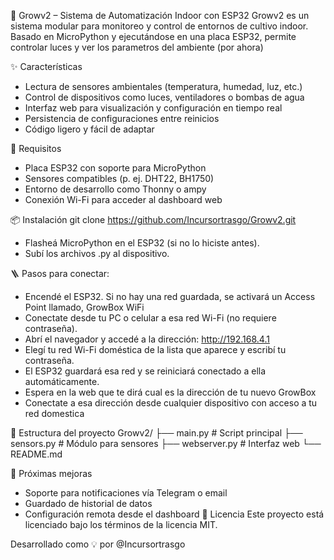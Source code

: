 🌱 Growv2 – Sistema de Automatización Indoor con ESP32
Growv2 es un sistema modular para monitoreo y control de entornos de cultivo indoor. Basado en MicroPython y ejecutándose en una placa ESP32, permite controlar luces y ver los parametros del ambiente (por ahora)


✨ Características
- Lectura de sensores ambientales (temperatura, humedad, luz, etc.)
- Control de dispositivos como luces, ventiladores o bombas de agua
- Interfaz web para visualización y configuración en tiempo real
- Persistencia de configuraciones entre reinicios
- Código ligero y fácil de adaptar


🔧 Requisitos
- Placa ESP32 con soporte para MicroPython
- Sensores compatibles (p. ej. DHT22, BH1750)
- Entorno de desarrollo como Thonny o ampy
- Conexión Wi-Fi para acceder al dashboard web


📦 Instalación
git clone https://github.com/Incursortrasgo/Growv2.git
- Flasheá MicroPython en el ESP32 (si no lo hiciste antes).
- Subí los archivos .py al dispositivo.

🪜 Pasos para conectar:
- Encendé el ESP32. Si no hay una red guardada, se activará un Access Point llamado, GrowBox WiFi
- Conectate desde tu PC o celular a esa red Wi-Fi (no requiere contraseña).
- Abrí el navegador y accedé a la dirección: http://192.168.4.1
- Elegí tu red Wi-Fi doméstica de la lista que aparece y escribí tu contraseña.
- El ESP32 guardará esa red y se reiniciará conectado a ella automáticamente.
- Espera en la web que te dirá cual es la dirección de tu nuevo GrowBox
- Conectate a esa dirección desde cualquier dispositivo con acceso a tu red domestica


  
📁 Estructura del proyecto
Growv2/
├── main.py         # Script principal
├── sensors.py      # Módulo para sensores
├── webserver.py    # Interfaz web
└── README.md


📍 Próximas mejoras
- Soporte para notificaciones vía Telegram o email
- Guardado de historial de datos
- Configuración remota desde el dashboard
📝 Licencia
Este proyecto está licenciado bajo los términos de la licencia MIT.

Desarrollado como 💡 por @Incursortrasgo

